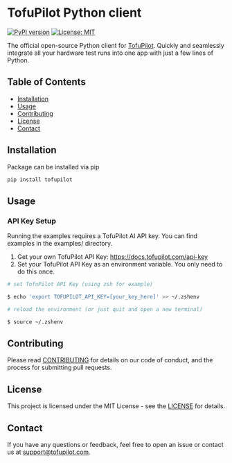 # TofuPilot Python client

[![PyPI version](https://badge.fury.io/py/tofupilot.svg)](https://badge.fury.io/py/tofupilot)
[![License: MIT](https://img.shields.io/badge/License-MIT-yellow.svg)](https://opensource.org/licenses/MIT)

The official open-source Python client for [TofuPilot](https://tofupilot.com). Quickly and seamlessly integrate all your hardware test runs into one app with just a few lines of Python.

## Table of Contents

- [Installation](#installation)
- [Usage](#usage)
- [Contributing](#contributing)
- [License](#license)
- [Contact](#contact)

## Installation

Package can be installed via pip

```bash
pip install tofupilot
```

## Usage

### API Key Setup

Running the examples requires a TofuPilot AI API key.
You can find examples in the examples/ directory.

1. Get your own TofuPilot API Key: https://docs.tofupilot.com/api-key
2. Set your TofuPilot API Key as an environment variable. You only need to do this once.

```bash
# set TofuPilot API Key (using zsh for example)

$ echo 'export TOFUPILOT_API_KEY=[your_key_here]' >> ~/.zshenv

# reload the environment (or just quit and open a new terminal)

$ source ~/.zshenv
```

## Contributing

Please read [CONTRIBUTING](./CONTRIBUTING.md) for details on our code of conduct, and the process for submitting pull requests.

## License

This project is licensed under the MIT License - see the [LICENSE](./LICENSE) for details.

## Contact

If you have any questions or feedback, feel free to open an issue or contact us at support@tofupilot.com.
